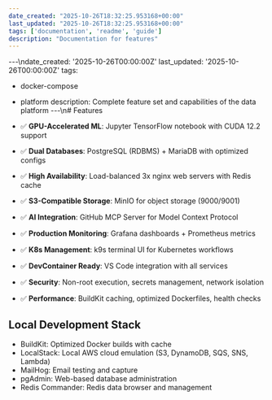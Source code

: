 ```yaml
---
date_created: "2025-10-26T18:32:25.953168+00:00"
last_updated: "2025-10-26T18:32:25.953168+00:00"
tags: ['documentation', 'readme', 'guide']
description: "Documentation for features"
---
```


---\ndate_created: '2025-10-26T00:00:00Z'
last_updated: '2025-10-26T00:00:00Z'
tags:
- docker-compose
- platform
description: Complete feature set and capabilities of the data platform
---\n# Features

- ✅ **GPU-Accelerated ML**: Jupyter TensorFlow notebook with CUDA 12.2 support
- ✅ **Dual Databases**: PostgreSQL (RDBMS) + MariaDB with optimized configs
- ✅ **High Availability**: Load-balanced 3x nginx web servers with Redis cache
- ✅ **S3-Compatible Storage**: MinIO for object storage (9000/9001)
- ✅ **AI Integration**: GitHub MCP Server for Model Context Protocol
- ✅ **Production Monitoring**: Grafana dashboards + Prometheus metrics
- ✅ **K8s Management**: k9s terminal UI for Kubernetes workflows
- ✅ **DevContainer Ready**: VS Code integration with all services
- ✅ **Security**: Non-root execution, secrets management, network isolation
- ✅ **Performance**: BuildKit caching, optimized Dockerfiles, health checks

## Local Development Stack

- BuildKit: Optimized Docker builds with cache
- LocalStack: Local AWS cloud emulation (S3, DynamoDB, SQS, SNS, Lambda)
- MailHog: Email testing and capture
- pgAdmin: Web-based database administration
- Redis Commander: Redis data browser and management
